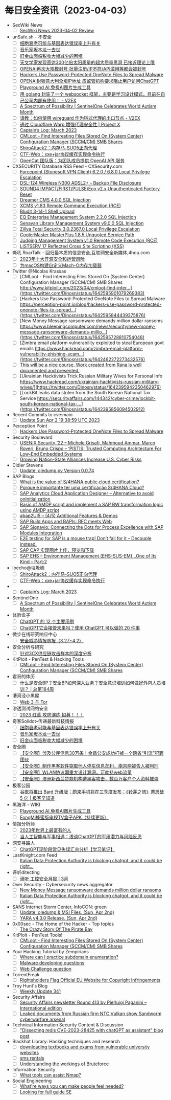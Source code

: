 # 每日安全资讯（2023-04-03）

- SecWiki News
  - [ ] [SecWiki News 2023-04-02 Review](http://www.sec-wiki.com/?2023-04-02)
- unSafe.sh - 不安全
  - [ ] [细胞衰老可能与基因表达错误率上升有关](https://buaq.net/go-156596.html)
  - [ ] [音乐家坂本龙一去世](https://buaq.net/go-156597.html)
  - [ ] [旧金山面临税收大幅减少的困境](https://buaq.net/go-156598.html)
  - [ ] [天文学家发现高达300亿倍太阳质量的超大质量黑洞 已接近理论上限](https://buaq.net/go-156589.html)
  - [ ] [OPENAI再次大规模封号 批量注册/IP不符/API滥用等都会被封号](https://buaq.net/go-156590.html)
  - [ ] [Hackers Use Password-Protected OneNote Files to Spread Malware](https://buaq.net/go-156587.html)
  - [ ] [OPENAI封锁意大利全境IP地址 应监管机构要求阻止用户访问ChatGPT](https://buaq.net/go-156591.html)
  - [ ] [Playground AI.免费AI图片生成工具](https://buaq.net/go-156581.html)
  - [ ] [用 golang 封装了一个 websocket 框架，主要是学习设计模式，目前在自己公司内部有使用！ - V2EX](https://buaq.net/go-156577.html)
  - [ ] [A Spectrum of Possibility | SentinelOne Celebrates World Autism Month](https://buaq.net/go-156579.html)
  - [ ] [请教：如何使用 wireguard 作为链式代理的出口节点 - V2EX](https://buaq.net/go-156576.html)
  - [ ] [通过 Cloudflare Warp 增强代理安全性 | Project X](https://buaq.net/go-156575.html)
  - [ ] [Captain’s Log: March 2023](https://buaq.net/go-156588.html)
  - [ ] [CMLoot - Find Interesting Files Stored On (System Center) Configuration Manager (SCCM/CM) SMB Shares](https://buaq.net/go-156580.html)
  - [ ] [ShiroAttack2：内存马-SUO5正向代理](https://buaq.net/go-156567.html)
  - [ ] [CTF-Web：xxe+jar协议缓存实现命令执行](https://buaq.net/go-156557.html)
  - [ ] [OpenCat 团队版：为团队成员提供 OpenAI API 服务](https://buaq.net/go-156558.html)
- CXSECURITY Database RSS Feed - CXSecurity.com
  - [ ] [Forcepoint (Stonesoft VPN Client) 6.2.0 / 6.8.0 Local Privilege Escalation](https://cxsecurity.com/issue/WLB-2023040012)
  - [ ] [DSL-124 Wireless N300 ADSL2+ - Backup File Disclosure](https://cxsecurity.com/issue/WLB-2023040011)
  - [ ] [SOUND4 IMPACT/FIRST/PULSE/Eco v2.x Unauthenticated Factory Reset](https://cxsecurity.com/issue/WLB-2023040010)
  - [ ] [Dreamer CMS 4.0.0 SQL Injection](https://cxsecurity.com/issue/WLB-2023040009)
  - [ ] [XCMS v1.83 Remote Command Execution (RCE)](https://cxsecurity.com/issue/WLB-2023040008)
  - [ ] [Bludit 3-14-1 Shell Upload](https://cxsecurity.com/issue/WLB-2023040007)
  - [ ] [EQ Enterprise Management System 2.2.0 SQL Injection](https://cxsecurity.com/issue/WLB-2023040006)
  - [ ] [Senayan Library Management System v9.0.0 SQL Injection](https://cxsecurity.com/issue/WLB-2023040005)
  - [ ] [Zillya Total Security 3.0.2367.0  Local Privilege Escalation](https://cxsecurity.com/issue/WLB-2023040004)
  - [ ] [CoolerMaster MasterPlus 1.8.5 Unquoted Service Path](https://cxsecurity.com/issue/WLB-2023040003)
  - [ ] [Judging Management System v1.0 Remote Code Execution (RCE)](https://cxsecurity.com/issue/WLB-2023040002)
  - [ ] [LISTSERV 17 Reflected Cross Site Scripting (XSS)](https://cxsecurity.com/issue/WLB-2023040001)
- 嘶吼 RoarTalk – 回归最本质的信息安全,互联网安全新媒体,4hou.com
  - [ ] [2023年十大开源安全和运营风险](https://www.4hou.com/posts/GKP0)
  - [ ] [为macOS构建自定义Mach-O内存加载器](https://www.4hou.com/posts/034v)
- Twitter @Nicolas Krassas
  - [ ] [CMLoot - Find Interesting Files Stored On (System Center) Configuration Manager (SCCM/CM) SMB Shares http://www.kitploit.com/2023/04/cmloot-find-inter...](https://twitter.com/Dinosn/status/1642595901079269383)
  - [ ] [Hackers Use Password-Protected OneNote Files to Spread Malware https://perception-point.io/blog/hackers-use-password-protected-onenote-files-to-spread...](https://twitter.com/Dinosn/status/1642595844439375876)
  - [ ] [New Money Message ransomware demands million dollar ransoms https://www.bleepingcomputer.com/news/security/new-money-message-ransomware-demands-millio...](https://twitter.com/Dinosn/status/1642595728810754048)
  - [ ] [Zimbra email platform vulnerability exploited to steal European govt emails https://www.hackread.com/zimbra-email-platform-vulnerability-phishing-scam...](https://twitter.com/Dinosn/status/1642462272273432576)
  - [ ] [This will be a nice course. Work created from Rana is well documented and presented.](https://twitter.com/Dinosn/status/1642414919244029952)
  - [ ] [Ukrainian Hacktivists Trick Russian Military Wives for Personal Info https://www.hackread.com/ukrainian-hacktivists-russian-military-wives/](https://twitter.com/Dinosn/status/1642395942350462976)
  - [ ] [LockBit leaks data stolen from the South Korean National Tax Service https://securityaffairs.com/144342/cyber-crime/lockbit-south-korean-national-tax-...](https://twitter.com/Dinosn/status/1642395856094502912)
- Recent Commits to cve:main
  - [ ] [Update Sun Apr  2 19:38:59 UTC 2023](https://github.com/trickest/cve/commit/abddf5404fc694ee781d263f97a271dd0458d28c)
- Perception Point
  - [ ] [Hackers Use Password-Protected OneNote Files to Spread Malware](https://perception-point.io/blog/hackers-use-password-protected-onenote-files-to-spread-malware/)
- Security Boulevard
  - [ ] [USENIX Security ’22 – Michele Grisafi, Mahmoud Ammar, Marco Roveri, Bruno Crispo – ‘PISTIS: Trusted Computing Architecture For Low-End Embedded Systems](https://securityboulevard.com/2023/04/usenix-security-22-michele-grisafi-mahmoud-ammar-marco-roveri-bruno-crispo-pistis-trusted-computing-architecture-for-low-end-embedded-systems/)
  - [ ] [Growing Nation-State Alliances Increase U.S. Cyber Risks](https://securityboulevard.com/2023/04/growing-nation-state-alliances-increase-u-s-cyber-risks/)
- Didier Stevens
  - [ ] [Update: oledump.py Version 0.0.74](https://blog.didierstevens.com/2023/04/02/update-oledump-py-version-0-0-74/)
- SAP Blogs
  - [ ] [What is the value of S/4HANA public cloud certification?](https://blogs.sap.com/2023/04/02/what-is-the-value-of-s-4hana-public-cloud-certification/)
  - [ ] [Porque é importante ter uma certificação S/4HANA Cloud?](https://blogs.sap.com/2023/04/02/porque-e-importante-ter-uma-certificacao-s-4hana-cloud/)
  - [ ] [SAP Analytics Cloud Application Designer – Alternative to avoid onInitialization](https://blogs.sap.com/2023/04/02/sap-analytics-cloud-application-designer-alternative-to-avoid-oninitialization/)
  - [ ] [Basic of AMDP script and implement a SAP BW transformation logic using AMDP script](https://blogs.sap.com/2023/04/02/basic-of-amdp-script-and-implement-a-sap-bw-transformation-logic-using-amdp-script/)
  - [ ] [abap2UI5 – (4/5) Additional Features & Demos](https://blogs.sap.com/2023/04/02/abap2ui5-4-5-additional-features-demos/)
  - [ ] [SAP Build Apps and BAPIs: RFC meets Web](https://blogs.sap.com/2023/04/02/sap-build-apps-and-bapis-rfc-meets-web/)
  - [ ] [SAP Signavio: Connecting the Dots for Process Excellence with SAP Modules Integration](https://blogs.sap.com/2023/04/02/sap-signavio-connecting-the-dots-for-process-excellence-with-sap-modules-integration/)
  - [ ] [E2E testing for SAP is a mouse trap! Don’t fall for it – Decouple instead.](https://blogs.sap.com/2023/04/02/e2e-testing-for-sap-is-a-mouse-trap-dont-fall-for-it-decouple-instead./)
  - [ ] [SAP CAP 实现图片上传，预览和下载](https://blogs.sap.com/2023/04/02/sap-cap-%e5%ae%9e%e7%8e%b0%e5%9b%be%e7%89%87%e4%b8%8a%e4%bc%a0%ef%bc%8c%e9%a2%84%e8%a7%88%e5%92%8c%e4%b8%8b%e8%bd%bd/)
  - [ ] [SAP EHS – Environment Management (EHS-SUS-EM)…One of Its Kind – Part:2](https://blogs.sap.com/2023/04/02/sap-ehs-environment-management-ehs-sus-emone-of-its-kind-part2/)
- loecho@垃圾桶
  - [ ] [ShiroAttack2：内存马-SUO5正向代理](https://1oecho.github.io/DdEJO_rCu/)
  - [ ] [CTF-Web：xxe+jar协议缓存实现命令执行](https://1oecho.github.io/mCQ5Tu20m/)
- 
  - [ ] [Captain’s Log: March 2023](https://cornerpirate.com/2023/04/02/captains-log-march-2023/)
- SentinelOne
  - [ ] [A Spectrum of Possibility | SentinelOne Celebrates World Autism Month](https://www.sentinelone.com/blog/a-spectrum-of-possibility-sentinelone-celebrates-world-autism-month/)
- 体验盒子
  - [ ] [ChatGPT 的 12 个主要用例](https://www.uedbox.com/post/68804/)
  - [ ] [ChatGPT它会接管未来吗？使用 ChatGPT 可以做的 20 件事](https://www.uedbox.com/post/68799/)
- 微步在线研究响应中心
  - [ ] [安全威胁情报周报（3.27~4.2）](https://mp.weixin.qq.com/s?__biz=Mzg5MTc3ODY4Mw==&mid=2247500900&idx=1&sn=da59779c57725e8d711cec0946db453b&chksm=cfcaa770f8bd2e66a2a313924643d51df088359a02fd959482411ee6878e16673428139c2f55&scene=58&subscene=0#rd)
- 安全分析与研究
  - [ ] [针对3CX供应链攻击样本的深度分析](https://mp.weixin.qq.com/s?__biz=MzA4ODEyODA3MQ==&mid=2247487665&idx=1&sn=8f89cac5edbce6c76b3ec25b023f8dfa&chksm=902fbf99a758368f878c685139d2b378617adf781a24d93fcbd105971f0edd9549115bca8cc3&scene=58&subscene=0#rd)
- KitPloit - PenTest & Hacking Tools
  - [ ] [CMLoot - Find Interesting Files Stored On (System Center) Configuration Manager (SCCM/CM) SMB Shares](http://www.kitploit.com/2023/04/cmloot-find-interesting-files-stored-on.html)
- 君哥的体历
  - [ ] [什么是安全BP？安全BP如何深入业务？安全意识培训如何做好外包人员培训？ | 总第184周](https://mp.weixin.qq.com/s?__biz=MzI2MjQ1NTA4MA==&mid=2247489498&idx=1&sn=b7fb1caf5aa858a60fe1cc06915cea76&chksm=ea4bbd9ddd3c348b6920a51c994e124b189df22aa3e17c3081d8a0172a93f220826bac81c7de&scene=58&subscene=0#rd)
- 漕河泾小黑屋
  - [ ] [Web 3 与 Tor](https://mp.weixin.qq.com/s?__biz=MzA4NzQwNzY3OQ==&mid=2247483901&idx=1&sn=c4f7bd452f36d985976d47dc007ae562&chksm=9038acada74f25bb7afe8740c49db67a8df49a2d33087e42b2c5c35247d1386a206424aeefa1&scene=58&subscene=0#rd)
- 渗透测试网络安全
  - [ ] [2023 红蓝 攻防演练 招募！！！](https://mp.weixin.qq.com/s?__biz=MzkwMTE4NDM5NA==&mid=2247486268&idx=1&sn=a19f3e8a57f54a94c2c6481e2983323f&chksm=c0b9e5d9f7ce6ccf7b9253695f70d7f80924f797d2e3b00edea474fe7f2216453911b5ca06e5&scene=58&subscene=0#rd)
- 奇客Solidot–传递最新科技情报
  - [ ] [细胞衰老可能与基因表达错误率上升有关](https://www.solidot.org/story?sid=74560)
  - [ ] [音乐家坂本龙一去世](https://www.solidot.org/story?sid=74559)
  - [ ] [旧金山面临税收大幅减少的困境](https://www.solidot.org/story?sid=74558)
- 安全圈
  - [ ] [【安全圈】涉及公民信息30万条！金昌公安成功打掉一个跨省“引流”犯罪团伙](https://mp.weixin.qq.com/s?__biz=MzIzMzE4NDU1OQ==&mid=2652032104&idx=1&sn=56d07c6ff08044588ea57d9f997efe1e&chksm=f36fe028c418693e2241d686260dfae7bc776c30e50ae6906f8ab700888f7897cfc01b42a2d7&scene=58&subscene=0#rd)
  - [ ] [【安全圈】制作黑客软件窃取他人停车信息牟利，南京两被告人被判刑](https://mp.weixin.qq.com/s?__biz=MzIzMzE4NDU1OQ==&mid=2652032104&idx=2&sn=a1d02855438ad6235b4948824d037da8&chksm=f36fe028c418693e4030bfc2243ed50328ec0f95fcf930c36f539d9ee4437f4ef3c622025326&scene=58&subscene=0#rd)
  - [ ] [【安全圈】WLAN协议曝重大设计漏洞，可劫持web流量](https://mp.weixin.qq.com/s?__biz=MzIzMzE4NDU1OQ==&mid=2652032104&idx=3&sn=ba4e8260dd4481401f7a01ef2e267e00&chksm=f36fe028c418693e1250a10aa9eebb7df40b599633b23bfae2cbc9f2797fd5de2bdc09c4ac0b&scene=58&subscene=0#rd)
  - [ ] [【安全圈】澳洲新西兰贷款机构遭黑客攻击，数百万客户个人资料被盗](https://mp.weixin.qq.com/s?__biz=MzIzMzE4NDU1OQ==&mid=2652032104&idx=4&sn=71e90b7e69679c5f94330891a48eea49&chksm=f36fe028c418693e25e06c7010ca087940ca07bd5cdee01f58faa63532ca042945e8fc6035a3&scene=58&subscene=0#rd)
- 极客公园
  - [ ] [谷歌将推出 Bard 升级版；蔚来手机将在三季度发布；《铃芽之旅》票房破 5 亿 | 极客早知道](https://mp.weixin.qq.com/s?__biz=MTMwNDMwODQ0MQ==&mid=2652988580&idx=1&sn=a894413768541f9dbbb6a553167097f3&chksm=7e54191249239004e8811621ce86f14df698d8b56a5545ac65dc0c5c10b1eb431368fb417a76&scene=58&subscene=0#rd)
- 黑海洋 - WIKI
  - [ ] [Playground AI.免费AI图片生成工具](https://blog.upx8.com/3387)
  - [ ] [FongMi蜂蜜版电视TV盒子APK（持续更新）](https://blog.upx8.com/3385)
- 情报分析师
  - [ ] [2023年世界上最富有的人](https://mp.weixin.qq.com/s?__biz=MzA3Mjc1MTkwOA==&mid=2650526285&idx=1&sn=e2c0cbbf1b8e0f27acdca4be464a1cf3&chksm=8716fc06b0617510248179e9b9a7711492c906fddae75d99f0095d80b09f35f066df1d3cbcf0&scene=58&subscene=0#rd)
  - [ ] [当人工智能与军事相遇：浅谈ChatGPT的军用潜力与风险反思](https://mp.weixin.qq.com/s?__biz=MzA3Mjc1MTkwOA==&mid=2650526285&idx=2&sn=96f333f9ab2754d3ce9925c6760b8c13&chksm=8716fc06b0617510d9db3f6e3d909c3e040fb9ea62d03780bdc2395daaec5d33fd4f1b33e2f4&scene=58&subscene=0#rd)
- 网安寻路人
  - [ ] [ChatGPT现阶段常见失误汇总分析【学习笔记】](https://mp.weixin.qq.com/s?__biz=MzIxODM0NDU4MQ==&mid=2247499480&idx=1&sn=8b70ddd41234d2a6ca586f899d45a2d8&chksm=97e94332a09eca24569d38c0d69408028363c67105e3af7f22b1623cd270043d136043591373&scene=58&subscene=0#rd)
- LastKnight.com Feed
  - [ ] [Italian Data Protection Authority is blocking chatgpt. and it could be right…](https://mgpf.it/2023/04/02/italian-data-protection-authority-is-blocking-chatgpt-and-it-could-be-right.html)
- 谛听ditecting
  - [ ] [谛听 工控安全月报 | 3月](https://mp.weixin.qq.com/s?__biz=MzU3MzQyOTU0Nw==&mid=2247488994&idx=1&sn=2c5f0876062b3768e222fc8e454fc854&chksm=fcc097a6cbb71eb0a3f72ae3d9219542848e14a78603c6bd83fdbdd7a37321763f7b8b7b730c&scene=58&subscene=0#rd)
- Over Security - Cybersecurity news aggregator
  - [ ] [New Money Message ransomware demands million dollar ransoms](https://www.bleepingcomputer.com/news/security/new-money-message-ransomware-demands-million-dollar-ransoms/)
  - [ ] [Italian Data Protection Authority is blocking chatgpt. and it could be right…](https://mgpf.it/2023/04/02/italian-data-protection-authority-is-blocking-chatgpt-and-it-could-be-right.html)
- SANS Internet Storm Center, InfoCON: green
  - [ ] [Update: oledump &#x26; MSI Files, (Sun, Apr 2nd)](https://isc.sans.edu/diary/rss/29700)
  - [ ] [YARA v4.3.0 Release, (Sun, Apr 2nd)](https://isc.sans.edu/diary/rss/29702)
- 0x00sec - The Home of the Hacker - Top topics
  - [ ] [The Crazy Story Of The Pirate Bay](https://0x00sec.org/t/the-crazy-story-of-the-pirate-bay/34281)
- KitPloit - PenTest Tools!
  - [ ] [CMLoot - Find Interesting Files Stored On (System Center) Configuration Manager (SCCM/CM) SMB Shares](http://www.kitploit.com/2023/04/cmloot-find-interesting-files-stored-on.html)
- Your Hacking Tutorial by Zempirians
  - [ ] [Where can I practice subdomain enumeration?](https://www.reddit.com/r/HowToHack/comments/12a0a4e/where_can_i_practice_subdomain_enumeration/)
  - [ ] [Malware developing questions](https://www.reddit.com/r/HowToHack/comments/129cyvw/malware_developing_questions/)
  - [ ] [Web Challenge question](https://www.reddit.com/r/HowToHack/comments/1298r2z/web_challenge_question/)
- TorrentFreak
  - [ ] [Rightsholders Flag Official EU Website for Copyright Infringements](https://torrentfreak.com/rightsholders-flag-official-eu-website-for-copyright-infringements-230402/)
- Troy Hunt's Blog
  - [ ] [Weekly Update 341](https://www.troyhunt.com/weekly-update-341/)
- Security Affairs
  - [ ] [Security Affairs newsletter Round 413 by Pierluigi Paganini – International edition](https://securityaffairs.com/144366/breaking-news/security-affairs-newsletter-round-413-by-pierluigi-paganini.html)
  - [ ] [Leaked documents from Russian firm NTC Vulkan show Sandworm cyberwarfare arsenal](https://securityaffairs.com/144340/apt/ntc-vulkan-sandworm-cyberwarfare-arsenal.html)
- Technical Information Security Content & Discussion
  - [ ] ["Dissecting redis CVE-2023-28425 with chatGPT as assistant" blog post](https://www.reddit.com/r/netsec/comments/129w8qq/dissecting_redis_cve202328425_with_chatgpt_as/)
- Blackhat Library: Hacking techniques and research
  - [ ] [downloading textbooks and exams from vulnerable university websites](https://www.reddit.com/r/blackhat/comments/129sgq1/downloading_textbooks_and_exams_from_vulnerable/)
  - [ ] [sms rentals](https://www.reddit.com/r/blackhat/comments/129prqf/sms_rentals/)
  - [ ] [Understanding the workings of Bruteforce](https://www.reddit.com/r/blackhat/comments/129cju3/understanding_the_workings_of_bruteforce/)
- Information Security
  - [ ] [What tools can assist Nmap?](https://www.reddit.com/r/Information_Security/comments/12a1766/what_tools_can_assist_nmap/)
- Social Engineering
  - [ ] [What're ways you can make people feel needed?](https://www.reddit.com/r/SocialEngineering/comments/129sc6v/whatre_ways_you_can_make_people_feel_needed/)
  - [ ] [Looking for full guide SE](https://www.reddit.com/r/SocialEngineering/comments/1296fgg/looking_for_full_guide_se/)
